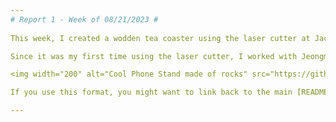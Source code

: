 ```yaml
---
# Report 1 - Week of 08/21/2023 #
 
This week, I created a wodden tea coaster using the laser cutter at Jacobs. The design was inspired by traditional Japanese wave patterns and I chose this design because I wanted to create a timeless tea coaster that I could use in the future.

Since it was my first time using the laser cutter, I worked with Jeongmin to use the laser cutter. Our initial design on Adobe Illustrator could not identify the cutting lines, so we had to re-iterate and update the design several times, which took longer than we expected.

<img width="200" alt="Cool Phone Stand made of rocks" src="https://github.com/s-almeda/tdf-template-repo/assets/21287693/bc2f1864-af5a-456d-9a71-e1d80d51190c">

If you use this format, you might want to link back to the main [README.md](../README.md) like so!

---
```

